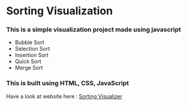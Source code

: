 # Sorting Visualization
### This is a simple visualization project made using javascript 
- Bubble Sort 
- Selection Sort
- Insertion Sort
- Quick Sort
- Merge Sort

### This is built using HTML, CSS, JavaScript <br/>



Have a look at website here : [Sorting Visualizer](https://sangamamrutha.github.io/sorting-visualizer.github.io/)

